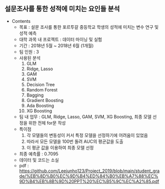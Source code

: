 ## 설문조사를 통한 성적에 미치는 요인들 분석
- Contents
    + 목표 : 설문 조사를 통한 포르투갈 중등학교 학생의 성적에 미치는 변수 연구 및 성적 예측
    + 대학 과목 내 프로젝트 : 데이터 마이닝 및 실험
    + 기간 : 2018년 5월 ~ 2018년 6월 (1개월)
    + 팀 인원 : 3
    + 사용된 분석
        1. GLM
        2. Ridge, Lasso
        3. GAM
        4. SVM
        5. Decision Tree
        6. Random Forest
        7. Bagging
        8. Gradient Boosting
        9. Ada Boosting
        10. XG Boosting
    + 팀 내 업무 : GLM, Ridge, Lasso, GAM, SVM, XG Boosting, 최종 모델 선정을 위한 전체 for문 작성
    + 특이점 
        1. 각 모델들의 변동성이 커서 특정 모델을 선정하기에 어려움이 있었음
        2. 따라서 모든 모델을 100번 돌려 AUC의 평균값을 도출
        3. 이 평균 값을 이용하여 최종 모델 선정
    + 최종 예측률 : 0.7095    
    + 데이터 및 코드는 소실
    + pdf : https://github.com/Leejunho123/Project_2019/blob/main/student_grade/%EB%8D%B0%EC%9D%B4%ED%84%B0%EB%A7%88%EC%9D%B4%EB%8B%9D%20PPT%20%EC%B5%9C%EC%A2%85.pdf